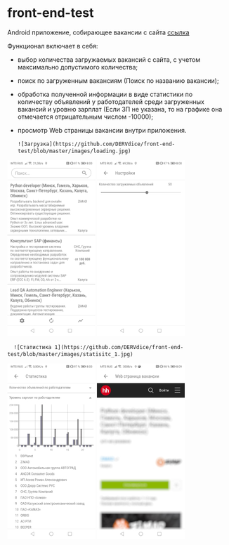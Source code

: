 # front-end-test
Android приложение, собирающее вакансии с сайта [ссылка](https://kaluga.hh.ru/search/vacancy?L_is_autosearch=false&area=43&clusters=true&enable_snippets=true&no_magic=true&specialization=1.221&page=) 

Функционал включает в себя:
- выбор количества загружаемых вакансий с сайта, с учетом максимально допустимого количества;
- поиск по загруженным вакансиям (Поиск по названию вакансии);
- обработка полученной информации в виде статистики по количеству объявлений у работодателей среди загруженных вакансий и уровню зарплат 
  (Если ЗП не указана, то на графике она отмечается отрицательным числом -10000);
- просмотр Web страницы вакансии внутри приложения.
  
      ![Загрузка](https://github.com/DERVdice/front-end-test/blob/master/images/loading.jpg) 
![Главный экран](https://github.com/DERVdice/front-end-test/blob/master/images/main_view.jpg) 
![Настройки](https://github.com/DERVdice/front-end-test/blob/master/images/settings_view.jpg)

      ![Статистика 1](https://github.com/DERVdice/front-end-test/blob/master/images/statisitc_1.jpg) 
![Статистика 2](https://github.com/DERVdice/front-end-test/blob/master/images/statistic_2.jpg) 
![Web страница](https://github.com/DERVdice/front-end-test/blob/master/images/web_page.jpg)
